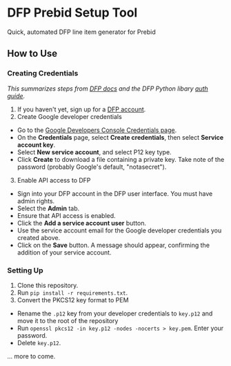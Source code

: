 # DFP Prebid Setup Tool
Quick, automated DFP line item generator for Prebid

## How to Use

### Creating Credentials
_This summarizes steps from [DFP docs](https://developers.google.com/doubleclick-publishers/docs/authentication) and the DFP Python libary [auth guide](https://github.com/googleads/googleads-python-lib)._

1. If you haven't yet, sign up for a [DFP account](https://www.doubleclickbygoogle.com/solutions/revenue-management/dfp/).
2. Create Google developer credentials
  * Go to the [Google Developers Console Credentials page](https://console.developers.google.com/apis/credentials).
  * On the **Credentials** page, select **Create credentials**, then select **Service account key**.
  * Select **New service account**, and select P12 key type.
  * Click **Create** to download a file containing a private key. Take note of the password (probably Google's default, "notasecret").
3. Enable API access to DFP
  * Sign into your DFP account in the DFP user interface. You must have admin rights.
  * Select the **Admin** tab.
  * Ensure that API access is enabled.
  * Click the **Add a service account user** button.
  * Use the service account email for the Google developer credentials you created above.
  * Click on the **Save** button. A message should appear, confirming the addition of your service account.

### Setting Up
1. Clone this repository.
2. Run `pip install -r requirements.txt`.
3. Convert the PKCS12 key format to PEM
  * Rename the `.p12` key from your developer credentials to `key.p12` and move it to the root of the repository
  * Run `openssl pkcs12 -in key.p12 -nodes -nocerts > key.pem`. Enter your password.
  * Delete `key.p12`.

... more to come.

